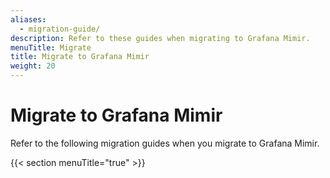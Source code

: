 ```yaml
---
aliases:
  - migration-guide/
description: Refer to these guides when migrating to Grafana Mimir.
menuTitle: Migrate
title: Migrate to Grafana Mimir
weight: 20
---
```


# Migrate to Grafana Mimir

Refer to the following migration guides when you migrate to Grafana Mimir.

{{< section menuTitle="true" >}}
